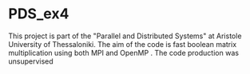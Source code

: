# PDS_ex4
This project is part of the "Parallel and Distributed Systems" at Aristole University of Thessaloniki. The aim of the code is fast boolean matrix multiplication using both MPI and OpenMP . The code production was unsupervised
